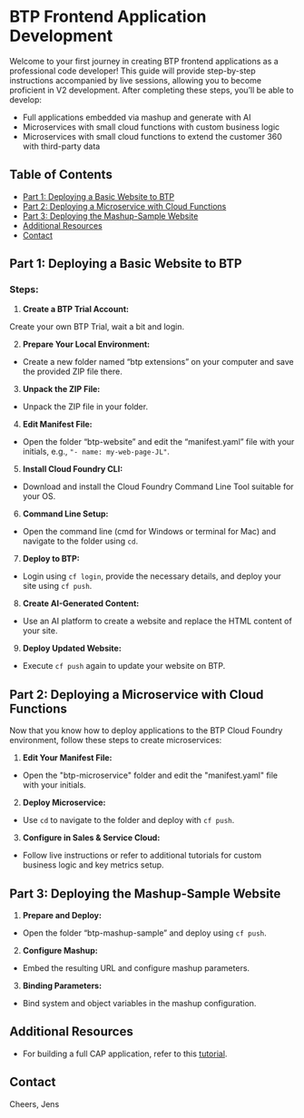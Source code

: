 # BTP Frontend Application Development

Welcome to your first journey in creating BTP frontend applications as a professional code developer! This guide will provide step-by-step instructions accompanied by live sessions, allowing you to become proficient in V2 development. After completing these steps, you’ll be able to develop:

- Full applications embedded via mashup and generate with AI
- Microservices with small cloud functions with custom business logic
- Microservices with small cloud functions to extend the customer 360 with third-party data

## Table of Contents

- [Part 1: Deploying a Basic Website to BTP](#part-1-deploying-a-basic-website-to-btp)
- [Part 2: Deploying a Microservice with Cloud Functions](#part-2-deploying-a-microservice-with-cloud-functions)
- [Part 3: Deploying the Mashup-Sample Website](#part-3-deploying-the-mashup-sample-website)
- [Additional Resources](#additional-resources)
- [Contact](#contact)

## Part 1: Deploying a Basic Website to BTP

### Steps:

1. **Create a BTP Trial Account:**

Create your own BTP Trial, wait a bit and login.

2. **Prepare Your Local Environment:**
- Create a new folder named “btp extensions” on your computer and save the provided ZIP file there.

3. **Unpack the ZIP File:**
- Unpack the ZIP file in your folder.

4. **Edit Manifest File:**
- Open the folder “btp-website” and edit the “manifest.yaml” file with your initials, e.g., `"- name: my-web-page-JL"`.

5. **Install Cloud Foundry CLI:**
- Download and install the Cloud Foundry Command Line Tool suitable for your OS.

6. **Command Line Setup:**
- Open the command line (cmd for Windows or terminal for Mac) and navigate to the folder using `cd`.

7. **Deploy to BTP:**
- Login using `cf login`, provide the necessary details, and deploy your site using `cf push`.

8. **Create AI-Generated Content:**
- Use an AI platform to create a website and replace the HTML content of your site.

9. **Deploy Updated Website:**
- Execute `cf push` again to update your website on BTP.

## Part 2: Deploying a Microservice with Cloud Functions

Now that you know how to deploy applications to the BTP Cloud Foundry environment, follow these steps to create microservices:

1. **Edit Your Manifest File:**
- Open the "btp-microservice" folder and edit the "manifest.yaml" file with your initials.

2. **Deploy Microservice:**
- Use `cd` to navigate to the folder and deploy with `cf push`.

3. **Configure in Sales & Service Cloud:**
- Follow live instructions or refer to additional tutorials for custom business logic and key metrics setup.

## Part 3: Deploying the Mashup-Sample Website

1. **Prepare and Deploy:**
- Open the folder “btp-mashup-sample” and deploy using `cf push`.

2. **Configure Mashup:**
- Embed the resulting URL and configure mashup parameters.

3. **Binding Parameters:**
- Bind system and object variables in the mashup configuration.

## Additional Resources

- For building a full CAP application, refer to this [tutorial](https://github.com/SAP-samples/sales-and-service-cloud-extensions/tree/main/CustomServiceBasicCAPSample).

## Contact

Cheers, Jens
